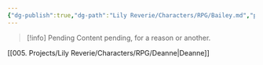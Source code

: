 ```yaml
---
{"dg-publish":true,"dg-path":"Lily Reverie/Characters/RPG/Bailey.md","permalink":"/lily-reverie/characters/rpg/bailey/","created":"2024-01-20T04:35:01.274-03:00","updated":"2024-01-20T05:02:33.121-03:00"}
---
```



>[!info] Pending
>Content pending, for a reason or another.

[[005. Projects/Lily Reverie/Characters/RPG/Deanne\|Deanne]]

